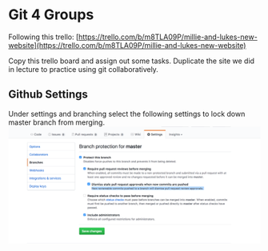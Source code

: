 # Git 4 Groups


Following this trello: [https://trello.com/b/m8TLA09P/millie-and-lukes-new-website](https://trello.com/b/m8TLA09P/millie-and-lukes-new-website)

Copy this trello board and assign out some tasks. Duplicate the site we did in lecture to practice using git collaboratively.


## Github Settings 
Under settings and branching select the following settings to lock down master branch from merging.
![Alt Image Text](github-settings.png)

